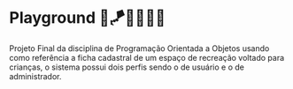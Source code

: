 # Playground  🧸🪁🧃🦄🏰🎠
Projeto Final da disciplina de Programação Orientada a Objetos usando como referência a ficha cadastral de um espaço de recreação voltado para crianças, o sistema possui dois perfis sendo o de usuário e o de administrador. 

